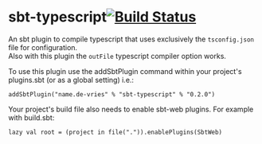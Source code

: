 sbt-typescript[![Build Status](https://travis-ci.org/joost-de-vries/sbt-typescript.png?branch=master)](https://travis-ci.org/joost-de-vries/sbt-typescript)
==============


An sbt plugin to compile typescript that uses exclusively the `tsconfig.json` file for configuration.  
Also with this plugin the `outFile` typescript compiler option works.  

To use this plugin use the addSbtPlugin command within your project's plugins.sbt (or as a global setting) i.e.:

    addSbtPlugin("name.de-vries" % "sbt-typescript" % "0.2.0")

Your project's build file also needs to enable sbt-web plugins. For example with build.sbt:

    lazy val root = (project in file(".")).enablePlugins(SbtWeb)
